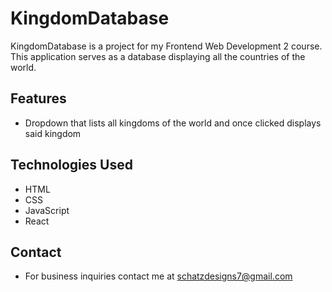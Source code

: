 # KingdomDatabase

KingdomDatabase is a project for my Frontend Web Development 2 course. This application serves as a database displaying all the countries of the world.

## Features

- Dropdown that lists all kingdoms of the world and once clicked displays said kingdom

## Technologies Used

- HTML
- CSS
- JavaScript
- React

## Contact

- For business inquiries contact me at schatzdesigns7@gmail.com
